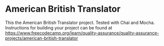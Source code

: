 # American British Translator

This the American British Translator project. Tested with Chai and Mocha. Instructions for building your project can be found at https://www.freecodecamp.org/learn/quality-assurance/quality-assurance-projects/american-british-translator
